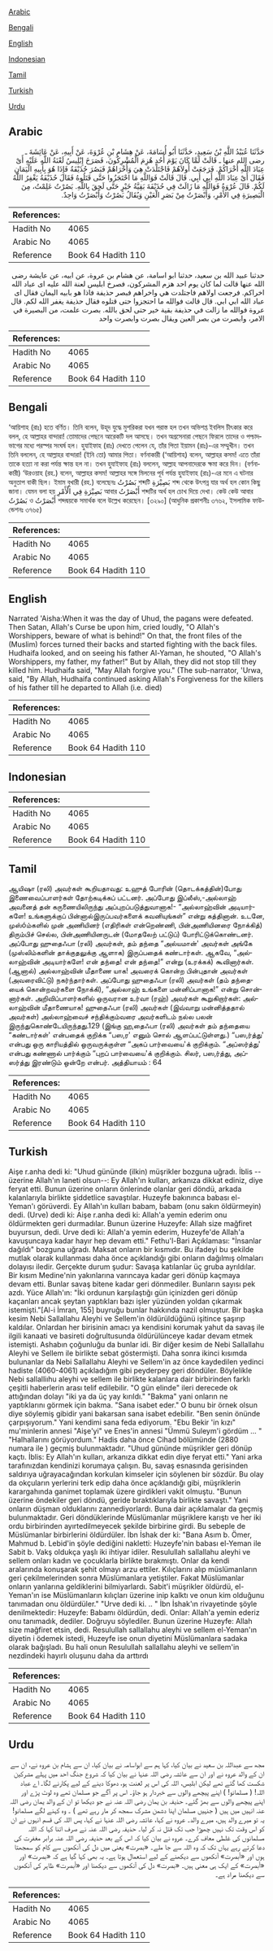 [Arabic](#arabic)

[Bengali](#bengali)

[English](#english)

[Indonesian](#indonesian)

[Tamil](#tamil)

[Turkish](#turkish)

[Urdu](#urdu)

## Arabic


<div dir="rtl" lang="ar" style={{fontSize:'larger',backgroundColor:'#f8f9fa',padding:20}}>
حَدَّثَنَا عُبَيْدُ اللَّهِ بْنُ سَعِيدٍ، حَدَّثَنَا أَبُو أُسَامَةَ، عَنْ هِشَامِ بْنِ عُرْوَةَ، عَنْ أَبِيهِ، عَنْ عَائِشَةَ ـ رضى الله عنها ـ قَالَتْ لَمَّا كَانَ يَوْمَ أُحُدٍ هُزِمَ الْمُشْرِكُونَ، فَصَرَخَ إِبْلِيسُ لَعْنَةُ اللَّهِ عَلَيْهِ أَىْ عِبَادَ اللَّهِ أُخْرَاكُمْ‏.‏ فَرَجَعَتْ أُولاَهُمْ فَاجْتَلَدَتْ هِيَ وَأُخْرَاهُمْ فَبَصُرَ حُذَيْفَةُ فَإِذَا هُوَ بِأَبِيهِ الْيَمَانِ فَقَالَ أَىْ عِبَادَ اللَّهِ أَبِي أَبِي‏.‏ قَالَ قَالَتْ فَوَاللَّهِ مَا احْتَجَزُوا حَتَّى قَتَلُوهُ فَقَالَ حُذَيْفَةُ يَغْفِرُ اللَّهُ لَكُمْ‏.‏ قَالَ عُرْوَةُ فَوَاللَّهِ مَا زَالَتْ فِي حُذَيْفَةَ بَقِيَّةُ خَيْرٍ حَتَّى لَحِقَ بِاللَّهِ‏.‏ بَصُرْتُ عَلِمْتُ، مِنَ الْبَصِيرَةِ فِي الأَمْرِ، وَأَبْصَرْتُ مِنْ بَصَرِ الْعَيْنِ وَيُقَالُ بَصُرْتُ وَأَبْصَرْتُ وَاحِدٌ‏.‏
</div>
<div style={{backgroundColor:'#f8f9fa',padding:20, marginBottom: 10}}><table> <thead> <tr> <th>References:</th> <th></th> </tr> </thead> <tbody><tr><td>Hadith No</td><td>4065</td></tr><tr><td>Arabic No</td><td>4065</td></tr><tr><td>Reference</td><td>Book 64 Hadith 110</td></tr></tbody></table></div>


<div dir="rtl" lang="ar" style={{fontSize:'larger',backgroundColor:'#f8f9fa',padding:20}}>
حدثنا عبيد الله بن سعيد، حدثنا ابو اسامة، عن هشام بن عروة، عن ابيه، عن عايشة رضى الله عنها قالت لما كان يوم احد هزم المشركون، فصرخ ابليس لعنة الله عليه اى عباد الله اخراكم. فرجعت اولاهم فاجتلدت هي واخراهم فبصر حذيفة فاذا هو بابيه اليمان فقال اى عباد الله ابي ابي. قال قالت فوالله ما احتجزوا حتى قتلوه فقال حذيفة يغفر الله لكم. قال عروة فوالله ما زالت في حذيفة بقية خير حتى لحق بالله. بصرت علمت، من البصيرة في الامر، وابصرت من بصر العين ويقال بصرت وابصرت واحد
</div>
<div style={{backgroundColor:'#f8f9fa',padding:20, marginBottom: 10}}><table> <thead> <tr> <th>References:</th> <th></th> </tr> </thead> <tbody><tr><td>Hadith No</td><td>4065</td></tr><tr><td>Arabic No</td><td>4065</td></tr><tr><td>Reference</td><td>Book 64 Hadith 110</td></tr></tbody></table></div>

## Bengali


<div dir="ltr" lang="bn" style={{fontSize:'larger',backgroundColor:'#f8f9fa',padding:20}}>
‘আয়িশাহ (রাঃ) হতে বর্ণিত। তিনি বলেন, উহূদ যুদ্ধে মুশরিকরা যখন পরাস্ত হল তখন অভিশপ্ত ইবলিস চীৎকার করে বলল, হে আল্লাহর বান্দারা! তোমাদের পেছনে আরেকটি দল আসছে। তখন অগ্রসেনারা পেছনে ফিরলে তাদের ও পশ্চাদভাগের মধ্যে পরস্পর সংঘর্ষ হল। হুযাইফাহ (রাঃ) দেখতে পেলেন যে, তাঁর পিতা ইয়ামন (রাঃ)-এর সম্মুখীন। তখন তিনি বললেন, হে আল্লাহর বান্দারা! (ইনি তো) আমার পিতা। বর্ণনাকারী (‘আয়িশাহ) বলেন, আল্লাহর কসম! এতে তাঁরা তাকে হত্যা না করা পর্যন্ত ক্ষান্ত হল না। তখন হুযাইফাহ (রাঃ) বললেন, আল্লাহ আপনাদেরকে ক্ষমা করে দিন। (বর্ণনাকারী) ‘উরওয়াহ (রহ.) বলেন, আল্লাহর কসম! আল্লাহর সঙ্গে মিলনের পূর্ব পর্যন্ত হুযাইফাহ (রাঃ)-এর মনে এ ঘটনার অনুতাপ বাকী ছিল। ইমাম বুখারী (রহ.) বলেছেনঃ بَصُرْتُ শব্দটি بَصِيْرَةِ শব্দ থেকে উৎপন্ন যার অর্থ হল কোন কিছু জানা। যেমন বলা হয় بَصِيْرَةِ فِي الْأَمْرِ আবার أَبْصَرْتُ শব্দটির অর্থ হল চোখ দিয়ে দেখা। কেউ কেউ আবার بَصُرْتُ ও أَبْصَرْتُ শব্দদ্বয়কে সমার্থক বলে উল্লেখ করেছেন। [৩২৯০] (আধুনিক প্রকাশনীঃ ৩৭৬২, ইসলামিক ফাউন্ডেশনঃ ৩৭৬৫)
</div>
<div style={{backgroundColor:'#f8f9fa',padding:20, marginBottom: 10}}><table> <thead> <tr> <th>References:</th> <th></th> </tr> </thead> <tbody><tr><td>Hadith No</td><td>4065</td></tr><tr><td>Arabic No</td><td>4065</td></tr><tr><td>Reference</td><td>Book 64 Hadith 110</td></tr></tbody></table></div>

## English


<div dir="ltr" lang="en" style={{fontSize:'larger',backgroundColor:'#f8f9fa',padding:20}}>
Narrated 'Aisha:When it was the day of Uhud, the pagans were defeated. Then Satan, Allah's Curse be upon him, cried loudly, "O Allah's Worshippers, beware of what is behind!" On that, the front files of the (Muslim) forces turned their backs and started fighting with the back files. Hudhaifa looked, and on seeing his father Al-Yaman, he shouted, "O Allah's Worshippers, my father, my father!" But by Allah, they did not stop till they killed him. Hudhaifa said, "May Allah forgive you." (The sub-narrator, 'Urwa, said, "By Allah, Hudhaifa continued asking Allah's Forgiveness for the killers of his father till he departed to Allah (i.e. died)
</div>
<div style={{backgroundColor:'#f8f9fa',padding:20, marginBottom: 10}}><table> <thead> <tr> <th>References:</th> <th></th> </tr> </thead> <tbody><tr><td>Hadith No</td><td>4065</td></tr><tr><td>Arabic No</td><td>4065</td></tr><tr><td>Reference</td><td>Book 64 Hadith 110</td></tr></tbody></table></div>

## Indonesian


<div dir="ltr" lang="id" style={{fontSize:'larger',backgroundColor:'#f8f9fa',padding:20}}>

</div>
<div style={{backgroundColor:'#f8f9fa',padding:20, marginBottom: 10}}><table> <thead> <tr> <th>References:</th> <th></th> </tr> </thead> <tbody><tr><td>Hadith No</td><td>4065</td></tr><tr><td>Arabic No</td><td>4065</td></tr><tr><td>Reference</td><td>Book 64 Hadith 110</td></tr></tbody></table></div>

## Tamil


<div dir="ltr" lang="ta" style={{fontSize:'larger',backgroundColor:'#f8f9fa',padding:20}}>
ஆயிஷா (ரலி) அவர்கள் கூறியதாவது: உஹுத் போரின் (தொடக்கத்தின்)போது இணைவைப்பாளர்கள் தோற்கடிக்கப் பட்டனர். அப்போது இப்லீஸ்,-அல்லாஹ் அவனைத் தன் கருணையிலிருந்து அப்புறப்படுத்துவானாக!- “அல்லாஹ்வின் அடியார்களே! உங்களுக்குப் பின்னால்இருப்பவர்களைக் கவனியுங்கள்” என்று கத்தினான். உடனே, முஸ்óம்களில் முன் அணியினர் (எதிரிகள் என்றெண்ணி, பின்அணியினரை நோக்கித்) திரும்பிச் செல்ல, பின்அணியினருடன் (மோதலேற் பட்டுப்) போரிட்டுக்கொண்டனர். அப்போது ஹுதைஃபா (ரலி) அவர்கள், தம் தந்தை “அல்யமான்' அவர்கள் அங்கே (முஸ்லிம்களின் தாக்குதலுக்கு ஆளாக) இருப்பதைக் கண்டார்கள். ஆகவே, “அல்லாஹ்வின் அடியார்களே! என் தந்தை! என் தந்தை!” என்று (உரக்கக்) கூவினார்கள். (ஆனால்) அல்லாஹ்வின் மீதாணை யாக! அவரைக் கொன்ற பின்புதான் அவர்கள் (அவரைவிட்டு) நகர்ந்தார்கள். அப்போது ஹுதைஃபா (ரலி) அவர்கள் (தம் தந்தையைக் கொன்றவர்களை நோக்கி), “அல்லாஹ் உங்களை மன்னிப்பானாக!” என்று சொன்னார்கள். அறிவிப்பாளர்களில் ஒருவரான உர்வா (ரஹ்) அவர்கள் கூறுகிறார்கள்: அல்லாஹ்வின் மீதாணையாக! ஹுதைஃபா (ரலி) அவர்கள் (இவ்வாறு மன்னித்ததால் அவர்கள்) அல்லாஹ்வைச் சந்திக்கும்வரை அவர்களிடம் நல்ல பலன் இருந்துகொண்டேயிருந்தது.129 (இங்கு ஹ‚தைஃபா (ரலி) அவர்கள் தம் தந்தையை “கண்டார்கள்' என்பதைக் குறிக்க “பஸ‚ர' எனும் சொல் ஆளப்பட்டுள்ளது.) “பஸ‚ர்த்து' என்பது ஒரு காரியத்தில் ஒருவருக்குள்ள “அகப் பார்வையை'க் குறிக்கும். “அப்ஸர்த்து' என்பது கண்ணால் பார்க்கும் “புறப் பார்வையை'க் குறிக்கும். சிலர், பஸ‚ர்த்து, அப்ஸர்த்து இரண்டும் ஒன்றே என்பர். அத்தியாயம் : 64
</div>
<div style={{backgroundColor:'#f8f9fa',padding:20, marginBottom: 10}}><table> <thead> <tr> <th>References:</th> <th></th> </tr> </thead> <tbody><tr><td>Hadith No</td><td>4065</td></tr><tr><td>Arabic No</td><td>4065</td></tr><tr><td>Reference</td><td>Book 64 Hadith 110</td></tr></tbody></table></div>

## Turkish


<div dir="ltr" lang="tr" style={{fontSize:'larger',backgroundColor:'#f8f9fa',padding:20}}>
Aişe r.anha dedi ki: "Uhud gününde (ilkin) müşrikler bozguna uğradı. İblis --üzerine Allah'ın Ianeti olsun--: Ey Allah'ın kulları, arkanıza dikkat ediniz, diye feryat etti. Bunun üzerine onların önlerinde olanlar geri döndü, arkada kalanlarıyla birlikte şiddetlice savaştılar. Huzeyfe bakınınca babası el-Yeman'ı görüverdi. Ey Allah'ın kulları babam, babam (onu sakın öldürmeyin) dedi. (Urve) dedi ki: Aişe r.anha dedi ki: Allah'a yemin ederim onu öldürmekten geri durmadılar. Bunun üzerine Huzeyfe: Allah size mağfiret buyursun, dedi. Urve dedi ki: Allah'a yemin ederim, Huzeyfe'de Allah'a kavuşuncaya kadar hayır hep devam etti." Fethu'l-Bari Açıklaması: "İnsanlar dağıldı" bozguna uğradı. Maksat onların bir kısmıdır. Bu ifadeyi bu şekilde mutlak olarak kullanması daha önce açıklandığı gibi onların dağılmış olmaları dolayısı iledir. Gerçekte durum şudur: Savaşa katılanlar üç gruba ayrıldılar. Bir kısım Medine'nin yakınlarına varıncaya kadar geri dönüp kaçmaya devam etti. Bunlar savaş bitene kadar geri dönmediler. Bunların sayısı pek azdı. Yüce Allah'ın: "İki ordunun karşılaştığı gün içinizden geri dönüp kaçanları ancak şeytan yaptıkları bazı işler yüzünden yoldan çıkarmak istemişti."[Al-i İmran, 155] buyruğu bunlar hakkında nazil olmuştur. Bir başka kesim Nebi Sallallahu Aleyhi ve Sellem'in öldürüldüğünü işitince şaşırıp kaldılar. Onlardan her birisinin amacı ya kendisini korumak yahut da savaş ile ilgili kanaati ve basireti doğrultusunda öldürülünceye kadar devam etmek istemişti. Ashabın çoğunluğu da bunlar idi. Bir diğer kesim de Nebi Sallallahu Aleyhi ve Sellem ile birlikte sebat göstermişti. Daha sonra ikinci kısımda bulunanlar da Nebi Sallallahu Aleyhi ve Sellem'in az önce kaydedilen yedinci hadiste (4060-4061) açıkladığım gibi peyderpey geri döndüler. Böylelikle Nebi sallalliıhu aleyhi ve sellem ile birlikte kalanlara dair birbirinden farklı çeşitli haberlerin arası telif edilebilir. "O gün elinde" ileri derecede ok attığından dolayı "iki ya da üç yay kırıldı." "Bakma" yani onların ne yaptıklarını görmek için bakma. "Sana isabet eder." O bunu bir örnek olsun diye söylemiş gibidir yani bakarsan sana isabet edebilir. "Ben senin önünde çarpışıyorum." Yani kendimi sana feda ediyorum. "Ebu Bekir 'in kızı" mu'minlerin annesi "Aişe'yi" ve Enes'in annesi "Ümmü Suleym'i gördüm ... " "Halhallarını görüyordum." Hadis daha önce Cihad bölümünde (2880 numara ile ) geçmiş bulunmaktadır. "Uhud gününde müşrikler geri dönüp kaçtı. İblis: Ey Allah'ın kulları, arkanıza dikkat edin diye feryat etti." Yani arka tarafınızdan kendinizi korumaya çalışın. Bu, savaş esnasında gerisinden saldırıya uğrayacağından korkulan kimseler için söylenen bir sözdür. Bu olay da okçuların yerlerini terk edip daha önce açıklandığı gibi, müşriklerin karargahında ganimet toplamak üzere girdikleri vakit olmuştu. "Bunun üzerine öndekiler geri döndü, geride bıraktıklarıyla birlikte savaştı." Yani onların düşman olduklarını zannediyorlardı. Buna dair açıklamalar da geçmiş bulunmaktadır. Geri döndüklerinde Müslümanlar müşriklere karıştı ve her iki ordu birbirinden ayırtedilmeyecek şekilde birbirine girdi. Bu sebeple de Müslümanlar birbirlerini öldürdüler. İbn İshak der ki: "Bana Asım b. Ömer, Mahmud b. Lebid'in şöyle dediğini nakletti: Huzeyfe'nin babası el-Yeman ile Sabit b. Vakş oldukça yaşlı iki ihtiyar idiler. Resulullah sallallahu aleyhi ve sellem onları kadın ve çocuklarla birlikte bırakmıştı. Onlar da kendi aralarında konuşarak şehit olmayı arzu ettiler. Kılıçlarını alıp müslümanların geri çekilmelerinden sonra Müslümanlara yetiştiler. Fakat Müslümanlar onların yanlarına geldiklerini bilmiyarlardı. Sabit'i müşrikler öldürdü, el-Yeman'ın ise Müslümanların kılıçları üzerine inip kalktı ve onun kim olduğunu tanımadan onu öldürdüler." "Urve dedi ki. .. " İbn İshak'ın rivayetinde şöyle denilmektedir: Huzeyfe: Babamı öldürdün, dedi. Onlar: Allah'a yemin ederiz onu tanımadık, dediler. Doğruyu söylediler. Bunun üzerine Huzeyfe: Allah size mağfiret etsin, dedi. Resulullah sallallahu aleyhi ve sellem el-Yeman'ın diyetin i ödemek istedi, Huzeyfe ise onun diyetini Müslümanlara sadaka olarak bağışladı. Bu hali onun Resulullah sallallahu aleyhi ve sellem'in nezdindeki hayırlı oluşunu daha da arttırdı
</div>
<div style={{backgroundColor:'#f8f9fa',padding:20, marginBottom: 10}}><table> <thead> <tr> <th>References:</th> <th></th> </tr> </thead> <tbody><tr><td>Hadith No</td><td>4065</td></tr><tr><td>Arabic No</td><td>4065</td></tr><tr><td>Reference</td><td>Book 64 Hadith 110</td></tr></tbody></table></div>

## Urdu


<div dir="rtl" lang="ur" style={{fontSize:'larger',backgroundColor:'#f8f9fa',padding:20}}>
مجھ سے عبداللہ بن سعید نے بیان کیا، کہا ہم سے ابواسامہ نے بیان کیا، ان سے ہشام بن عروہ نے، ان سے ان کے والد عروہ نے اور ان سے عائشہ رضی اللہ عنہا نے بیان کیا کہ شروع جنگ احد میں پہلے مشرکین شکست کھا گئے تھے لیکن ابلیس، اللہ کی اس پر لعنت ہو، دھوکا دینے کے لیے پکارنے لگا۔ اے عباد اللہ! ( مسلمانو! ) اپنے پیچھے والوں سے خبردار ہو جاؤ۔ اس پر آگے جو مسلمان تھے وہ لوٹ پڑے اور اپنے پیچھے والوں سے بھڑ گئے۔ حذیفہ بن یمان رضی اللہ عنہ نے جو دیکھا تو ان کے والد یمان رضی اللہ عنہ انہیں میں ہیں ( جنہیں مسلمان اپنا دشمن مشرک سمجھ کر مار رہے تھے ) ۔ وہ کہنے لگے مسلمانو! یہ تو میرے والد ہیں، میرے والد۔ عروہ نے کہا، عائشہ رضی اللہ عنہا نے کہا، پس اللہ کی قسم انہوں نے ان کو اس وقت تک نہیں چھوڑا جب تک قتل نہ کر لیا۔ حذیفہ رضی اللہ عنہ نے صرف اتنا کہا کہ اللہ مسلمانوں کی غلطی معاف کرے۔ عروہ نے بیان کیا کہ اس کے بعد حذیفہ رضی اللہ عنہ برابر مغفرت کی دعا کرتے رہے یہاں تک کہ وہ اللہ سے جا ملے۔ «بصرت» یعنی میں دل کی آنکھوں سے کام کو سمجھتا ہوں اور «أبصرت» آنکھوں سے دیکھنے کے لیے استعمال ہوتا ہے۔ یہ بھی کہا گیا ہے کہ «بصرت» اور «أبصرت» کے ایک ہی معنی ہیں۔ «بصرت» دل کی آنکھوں سے دیکھنا اور «أبصرت» ظاہر کی آنکھوں سے دیکھنا مراد ہے۔
</div>
<div style={{backgroundColor:'#f8f9fa',padding:20, marginBottom: 10}}><table> <thead> <tr> <th>References:</th> <th></th> </tr> </thead> <tbody><tr><td>Hadith No</td><td>4065</td></tr><tr><td>Arabic No</td><td>4065</td></tr><tr><td>Reference</td><td>Book 64 Hadith 110</td></tr></tbody></table></div>